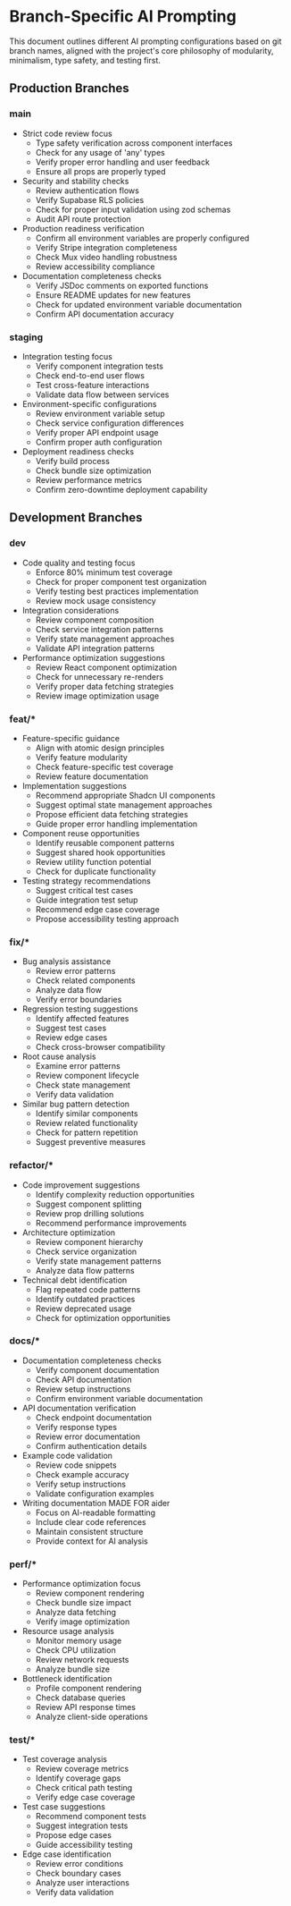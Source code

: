# Branch-Specific AI Prompting

This document outlines different AI prompting configurations based on git branch names, aligned with the project's core philosophy of modularity, minimalism, type safety, and testing first.

## Production Branches

### main
- Strict code review focus
  - Type safety verification across component interfaces
  - Check for any usage of 'any' types
  - Verify proper error handling and user feedback
  - Ensure all props are properly typed
- Security and stability checks
  - Review authentication flows
  - Verify Supabase RLS policies
  - Check for proper input validation using zod schemas
  - Audit API route protection
- Production readiness verification
  - Confirm all environment variables are properly configured
  - Verify Stripe integration completeness
  - Check Mux video handling robustness
  - Review accessibility compliance
- Documentation completeness checks
  - Verify JSDoc comments on exported functions
  - Ensure README updates for new features
  - Check for updated environment variable documentation
  - Confirm API documentation accuracy

### staging
- Integration testing focus
  - Verify component integration tests
  - Check end-to-end user flows
  - Test cross-feature interactions
  - Validate data flow between services
- Environment-specific configurations
  - Review environment variable setup
  - Check service configuration differences
  - Verify proper API endpoint usage
  - Confirm proper auth configuration
- Deployment readiness checks
  - Verify build process
  - Check bundle size optimization
  - Review performance metrics
  - Confirm zero-downtime deployment capability

## Development Branches

### dev
- Code quality and testing focus
  - Enforce 80% minimum test coverage
  - Check for proper component test organization
  - Verify testing best practices implementation
  - Review mock usage consistency
- Integration considerations
  - Review component composition
  - Check service integration patterns
  - Verify state management approaches
  - Validate API integration patterns
- Performance optimization suggestions
  - Review React component optimization
  - Check for unnecessary re-renders
  - Verify proper data fetching strategies
  - Review image optimization usage

### feat/*
- Feature-specific guidance
  - Align with atomic design principles
  - Verify feature modularity
  - Check feature-specific test coverage
  - Review feature documentation
- Implementation suggestions
  - Recommend appropriate Shadcn UI components
  - Suggest optimal state management approaches
  - Propose efficient data fetching strategies
  - Guide proper error handling implementation
- Component reuse opportunities
  - Identify reusable component patterns
  - Suggest shared hook opportunities
  - Review utility function potential
  - Check for duplicate functionality
- Testing strategy recommendations
  - Suggest critical test cases
  - Guide integration test setup
  - Recommend edge case coverage
  - Propose accessibility testing approach

### fix/*
- Bug analysis assistance
  - Review error patterns
  - Check related components
  - Analyze data flow
  - Verify error boundaries
- Regression testing suggestions
  - Identify affected features
  - Suggest test cases
  - Review edge cases
  - Check cross-browser compatibility
- Root cause analysis
  - Examine error patterns
  - Review component lifecycle
  - Check state management
  - Verify data validation
- Similar bug pattern detection
  - Identify similar components
  - Review related functionality
  - Check for pattern repetition
  - Suggest preventive measures

### refactor/*
- Code improvement suggestions
  - Identify complexity reduction opportunities
  - Suggest component splitting
  - Review prop drilling solutions
  - Recommend performance improvements
- Architecture optimization
  - Review component hierarchy
  - Check service organization
  - Verify state management patterns
  - Analyze data flow patterns
- Technical debt identification
  - Flag repeated code patterns
  - Identify outdated practices
  - Review deprecated usage
  - Check for optimization opportunities

### docs/*
- Documentation completeness checks
  - Verify component documentation
  - Check API documentation
  - Review setup instructions
  - Confirm environment variable documentation
- API documentation verification
  - Check endpoint documentation
  - Verify response types
  - Review error documentation
  - Confirm authentication details
- Example code validation
  - Review code snippets
  - Check example accuracy
  - Verify setup instructions
  - Validate configuration examples
- Writing documentation MADE FOR aider
  - Focus on AI-readable formatting
  - Include clear code references
  - Maintain consistent structure
  - Provide context for AI analysis

### perf/*
- Performance optimization focus
  - Review component rendering
  - Check bundle size impact
  - Analyze data fetching
  - Verify image optimization
- Resource usage analysis
  - Monitor memory usage
  - Check CPU utilization
  - Review network requests
  - Analyze bundle size
- Bottleneck identification
  - Profile component rendering
  - Check database queries
  - Review API response times
  - Analyze client-side operations

### test/*
- Test coverage analysis
  - Review coverage metrics
  - Identify coverage gaps
  - Check critical path testing
  - Verify edge case coverage
- Test case suggestions
  - Recommend component tests
  - Suggest integration tests
  - Propose edge cases
  - Guide accessibility testing
- Edge case identification
  - Review error conditions
  - Check boundary cases
  - Analyze user interactions
  - Verify data validation
